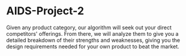# AIDS-Project-2

Given any product category, our algorithm will seek out your direct competitors' offerings. From there, we will analyze them to give you a detailed breakdown of their strengths and weaknesses, giving you the design requirements needed for your own product to beat the market.
